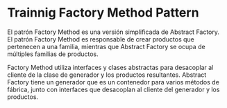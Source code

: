 # Trainnig Factory Method Pattern

El patrón Factory Method es una versión simplificada de Abstract Factory. El patrón Factory Method es responsable de crear productos que pertenecen a una familia, mientras que Abstract Factory se ocupa de múltiples familias de productos.

Factory Method utiliza interfaces y clases abstractas para desacoplar al cliente de la clase de generador y los productos resultantes. Abstract Factory tiene un generador que es un contenedor para varios métodos de fábrica, junto con interfaces que desacoplan al cliente del generador y los productos.